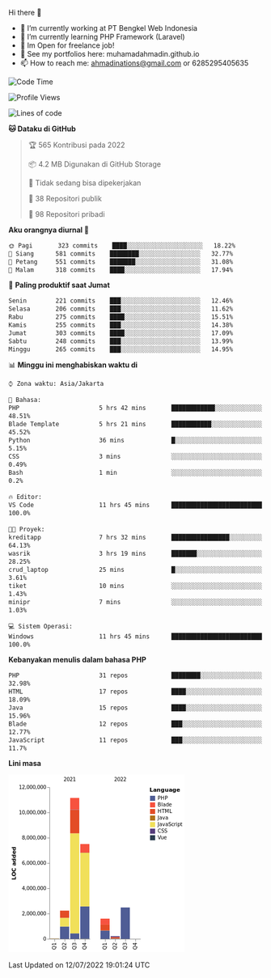 Hi there 👋

- 🔭 I’m currently working at PT Bengkel Web Indonesia
- 🌱 I’m currently learning PHP Framework (Laravel)
- 📂 Im Open for freelance job!
- 🧷 See my portfolios here: muhamadahmadin.github.io
- 📫 How to reach me: ahmadinations@gmail.com or 6285295405635


<!--START_SECTION:waka-->
![Code Time](http://img.shields.io/badge/Code%20Time-0%20secs-blue)

![Profile Views](http://img.shields.io/badge/Profil%20dilihat-0-blue)

![Lines of code](https://img.shields.io/badge/Sejak%20Hello%20World%20aku%20telah%20menulis-25%20Million%20baris%20kode-blue)

**🐱 Dataku di GitHub** 

> 🏆 565 Kontribusi pada 2022
 > 
> 📦 4.2 MB Digunakan di GitHub Storage 
 > 
> 🚫 Tidak sedang bisa dipekerjakan
 > 
> 📜 38 Repositori publik 
 > 
> 🔑 98 Repositori pribadi  
 > 
**Aku orangnya diurnal 🐤** 

```text
🌞 Pagi       323 commits    ████░░░░░░░░░░░░░░░░░░░░░   18.22% 
🌆 Siang      581 commits    ████████░░░░░░░░░░░░░░░░░   32.77% 
🌃 Petang     551 commits    ███████░░░░░░░░░░░░░░░░░░   31.08% 
🌙 Malam      318 commits    ████░░░░░░░░░░░░░░░░░░░░░   17.94%

```
📅 **Paling produktif saat Jumat** 

```text
Senin        221 commits    ███░░░░░░░░░░░░░░░░░░░░░░   12.46% 
Selasa       206 commits    ███░░░░░░░░░░░░░░░░░░░░░░   11.62% 
Rabu         275 commits    ████░░░░░░░░░░░░░░░░░░░░░   15.51% 
Kamis        255 commits    ███░░░░░░░░░░░░░░░░░░░░░░   14.38% 
Jumat        303 commits    ████░░░░░░░░░░░░░░░░░░░░░   17.09% 
Sabtu        248 commits    ███░░░░░░░░░░░░░░░░░░░░░░   13.99% 
Minggu       265 commits    ███░░░░░░░░░░░░░░░░░░░░░░   14.95%

```


📊 **Minggu ini menghabiskan waktu di** 

```text
⌚︎ Zona waktu: Asia/Jakarta

💬 Bahasa: 
PHP                      5 hrs 42 mins       ████████████░░░░░░░░░░░░░   48.51% 
Blade Template           5 hrs 21 mins       ███████████░░░░░░░░░░░░░░   45.52% 
Python                   36 mins             █░░░░░░░░░░░░░░░░░░░░░░░░   5.15% 
CSS                      3 mins              ░░░░░░░░░░░░░░░░░░░░░░░░░   0.49% 
Bash                     1 min               ░░░░░░░░░░░░░░░░░░░░░░░░░   0.2%

🔥 Editor: 
VS Code                  11 hrs 45 mins      █████████████████████████   100.0%

🐱‍💻 Proyek: 
kreditapp                7 hrs 32 mins       ████████████████░░░░░░░░░   64.13% 
wasrik                   3 hrs 19 mins       ███████░░░░░░░░░░░░░░░░░░   28.25% 
crud_laptop              25 mins             █░░░░░░░░░░░░░░░░░░░░░░░░   3.61% 
tiket                    10 mins             ░░░░░░░░░░░░░░░░░░░░░░░░░   1.43% 
minipr                   7 mins              ░░░░░░░░░░░░░░░░░░░░░░░░░   1.03%

💻 Sistem Operasi: 
Windows                  11 hrs 45 mins      █████████████████████████   100.0%

```

**Kebanyakan menulis dalam bahasa PHP** 

```text
PHP                      31 repos            ████████░░░░░░░░░░░░░░░░░   32.98% 
HTML                     17 repos            ████░░░░░░░░░░░░░░░░░░░░░   18.09% 
Java                     15 repos            ████░░░░░░░░░░░░░░░░░░░░░   15.96% 
Blade                    12 repos            ███░░░░░░░░░░░░░░░░░░░░░░   12.77% 
JavaScript               11 repos            ███░░░░░░░░░░░░░░░░░░░░░░   11.7%

```


**Lini masa**

![Chart not found](https://raw.githubusercontent.com/MuhamadAhmadin/MuhamadAhmadin/master/charts/bar_graph.png) 


 Last Updated on 12/07/2022 19:01:24 UTC
<!--END_SECTION:waka-->
